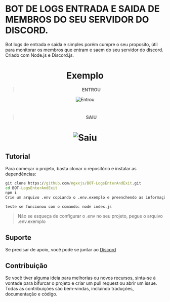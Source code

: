 # BOT DE LOGS ENTRADA E SAIDA DE MEMBROS DO SEU SERVIDOR DO DISCORD.

Bot logs de entrada e saída e simples porém cumpre o seu proposito, útil para monitorar os membros que entram e saem do seu servidor do discord. Criado com Node.js e Discord.js. 
<div align="center">

# Exemplo

> <b>ENTROU</b>

![Entrou](https://cdn.spgunk.eu.org/upload/images/c016b7b0704cfafa9dfe088ed1bb3465.png)
#
> <b>SAIU</b>

# ![Saiu](https://cdn.spgunk.eu.org/upload/images/e176a822a08ebc4ba13f6981b6a615e9.png)

</div>

## Tutorial

Para começar o projeto, basta clonar o repositório e instalar as dependências:

```cmd
git clone https://github.com/ngxxjs/BOT-LogsEnterAndExit.git
cd BOT-LogsEnterAndExit
npm i
Crie um arquivo .env copiando o .env.exemplo e preenchendo as informações necessárias.

teste se funcionou com o comando: node index.js
```

> Não se esqueça de configurar o .env no seu projeto, pegue o arquivo .env.exemplo

## Suporte

Se precisar de apoio, você pode se juntar ao [Discord](https://discord.gg/E6UPEupEuR)

## Contribuição

Se você tiver alguma ideia para melhorias ou novos recursos, sinta-se à vontade para bifurcar o projeto e criar um pull request ou abrir um issue.
Todas as contribuições são bem-vindas, incluindo traduções, documentação e código.